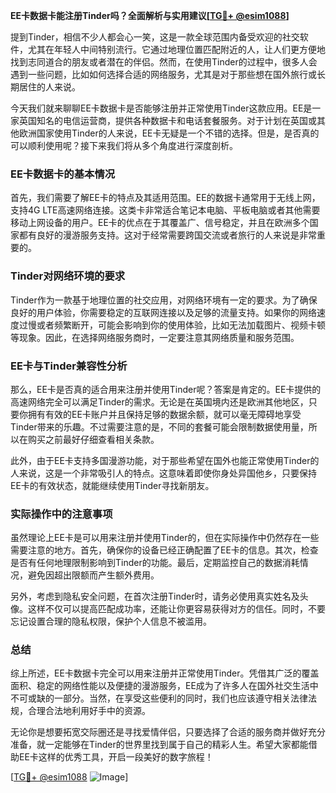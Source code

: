 **EE卡数据卡能注册Tinder吗？全面解析与实用建议[[TG💪+ @esim1088](https://t.me/s/esim1088)]**

提到Tinder，相信不少人都会心一笑，这是一款全球范围内备受欢迎的社交软件，尤其在年轻人中间特别流行。它通过地理位置匹配附近的人，让人们更方便地找到志同道合的朋友或者潜在的伴侣。然而，在使用Tinder的过程中，很多人会遇到一些问题，比如如何选择合适的网络服务，尤其是对于那些想在国外旅行或长期居住的人来说。

今天我们就来聊聊EE卡数据卡是否能够注册并正常使用Tinder这款应用。EE是一家英国知名的电信运营商，提供各种数据卡和电话套餐服务。对于计划在英国或其他欧洲国家使用Tinder的人来说，EE卡无疑是一个不错的选择。但是，是否真的可以顺利使用呢？接下来我们将从多个角度进行深度剖析。

### EE卡数据卡的基本情况

首先，我们需要了解EE卡的特点及其适用范围。EE的数据卡通常用于无线上网，支持4G LTE高速网络连接。这类卡非常适合笔记本电脑、平板电脑或者其他需要移动上网设备的用户。EE卡的优点在于其覆盖广、信号稳定，并且在欧洲多个国家都有良好的漫游服务支持。这对于经常需要跨国交流或者旅行的人来说是非常重要的。

### Tinder对网络环境的要求

Tinder作为一款基于地理位置的社交应用，对网络环境有一定的要求。为了确保良好的用户体验，你需要稳定的互联网连接以及足够的流量支持。如果你的网络速度过慢或者频繁断开，可能会影响到你的使用体验，比如无法加载图片、视频卡顿等现象。因此，在选择网络服务商时，一定要注意其网络质量和服务范围。

### EE卡与Tinder兼容性分析

那么，EE卡是否真的适合用来注册并使用Tinder呢？答案是肯定的。EE卡提供的高速网络完全可以满足Tinder的需求。无论是在英国境内还是欧洲其他地区，只要你拥有有效的EE卡账户并且保持足够的数据余额，就可以毫无障碍地享受Tinder带来的乐趣。不过需要注意的是，不同的套餐可能会限制数据使用量，所以在购买之前最好仔细查看相关条款。

此外，由于EE卡支持多国漫游功能，对于那些希望在国外也能正常使用Tinder的人来说，这是一个非常吸引人的特点。这意味着即使你身处异国他乡，只要保持EE卡的有效状态，就能继续使用Tinder寻找新朋友。

### 实际操作中的注意事项

虽然理论上EE卡是可以用来注册并使用Tinder的，但在实际操作中仍然存在一些需要注意的地方。首先，确保你的设备已经正确配置了EE卡的信息。其次，检查是否有任何地理限制影响到Tinder的功能。最后，定期监控自己的数据消耗情况，避免因超出限额而产生额外费用。

另外，考虑到隐私安全问题，在首次注册Tinder时，请务必使用真实姓名及头像。这样不仅可以提高匹配成功率，还能让你更容易获得对方的信任。同时，不要忘记设置合理的隐私权限，保护个人信息不被滥用。

### 总结

综上所述，EE卡数据卡完全可以用来注册并正常使用Tinder。凭借其广泛的覆盖面积、稳定的网络性能以及便捷的漫游服务，EE成为了许多人在国外社交生活中不可或缺的一部分。当然，在享受这些便利的同时，我们也应该遵守相关法律法规，合理合法地利用好手中的资源。

无论你是想要拓宽交际圈还是寻找爱情伴侣，只要选择了合适的服务商并做好充分准备，就一定能够在Tinder的世界里找到属于自己的精彩人生。希望大家都能借助EE卡这样的优秀工具，开启一段美好的数字旅程！

[[TG💪+ @esim1088](https://t.me/s/esim1088) ![Image](https://i.postimg.cc/4NQfJmqS/Snipaste-2025-05-13-00-14-12.png)]